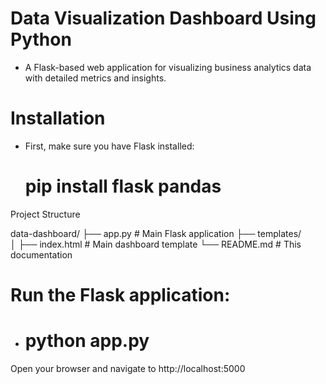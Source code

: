 # Data Visualization Dashboard Using Python
 - A Flask-based web application for visualizing business analytics data with detailed metrics and insights.




# Installation
 - First, make sure you have Flask installed: 
   
   # pip install flask pandas 



Project Structure

data-dashboard/
├── app.py                 # Main Flask application
├── templates/            
│   ├── index.html    # Main dashboard template
└── README.md             # This documentation



# Run the Flask application: 
 - # python app.py



Open your browser and navigate to http://localhost:5000





